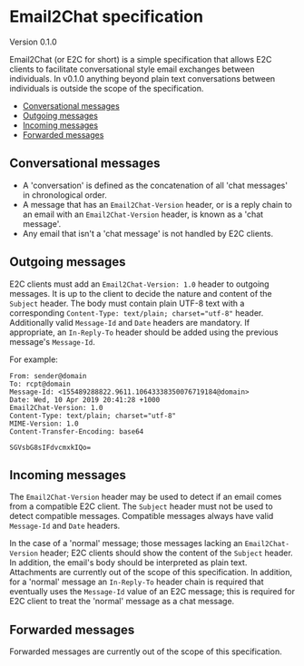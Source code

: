 # Email2Chat specification
Version 0.1.0

Email2Chat (or E2C for short) is a simple specification that allows E2C clients to facilitate conversational style email exchanges between individuals. In v0.1.0 anything beyond plain text conversations between individuals is outside the scope of the specification.

* [Conversational messages](#conversational-messages)
* [Outgoing messages](#outgoing-messages)
* [Incoming messages](#incoming-messages)
* [Forwarded messages](#forwarded-messages)

## Conversational messages
* A 'conversation' is defined as the concatenation of all 'chat messages' in chronological order.
* A message that has an `Email2Chat-Version` header, or is a reply chain to an email with an `Email2Chat-Version` header, is known as a 'chat message'.
* Any email that isn't a 'chat message' is not handled by E2C clients.

## Outgoing messages
E2C clients must add an `Email2Chat-Version: 1.0` header to outgoing messages. It is up to the client to decide the nature and content of the `Subject` header. The body must contain plain UTF-8 text with a corresponding `Content-Type: text/plain; charset="utf-8"` header. Additionally valid `Message-Id` and `Date` headers are mandatory. If appropriate, an `In-Reply-To` header should be added using the previous message's `Message-Id`.

For example:

```
From: sender@domain
To: rcpt@domain
Message-Id: <155489288822.9611.10643338350076719184@domain>
Date: Wed, 10 Apr 2019 20:41:28 +1000
Email2Chat-Version: 1.0
Content-Type: text/plain; charset="utf-8"
MIME-Version: 1.0
Content-Transfer-Encoding: base64

SGVsbG8sIFdvcmxkIQo=
```

## Incoming messages
The `Email2Chat-Version` header may be used to detect if an email comes from a compatible E2C client. The `Subject` header must not be used to detect compatible messages. Compatible messages always have valid `Message-Id` and `Date` headers.

In the case of a 'normal' message; those messages lacking an `Email2Chat-Version` header; E2C clients should show the content of the `Subject` header. In addition, the email's body should be interpreted as plain text. Attachments are currently out of the scope of this specification. In addition, for a 'normal' message an `In-Reply-To` header chain is required that eventually uses the `Message-Id` value of an E2C message; this is required for E2C client to treat the 'normal' message as a chat message.

## Forwarded messages
Forwarded messages are currently out of the scope of this specification.
